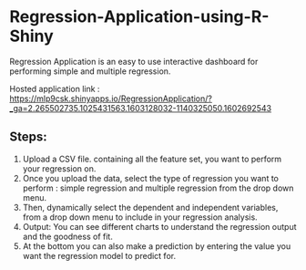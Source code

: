 # Regression-Application-using-R-Shiny
Regression Application is an easy to use interactive dashboard for performing simple and multiple regression. 

Hosted application link : https://mlp9csk.shinyapps.io/RegressionApplication/?_ga=2.265502735.1025431563.1603128032-1140325050.1602692543

## Steps:

1) Upload a CSV file. containing all the feature set, you want to perform your regression on. 
2) Once you upload the data, select the type of regression you want to perform : simple regression and multiple regression from the drop down menu. 
3) Then, dynamically select the dependent and independent variables, from a drop down menu to include in your regression analysis. 
4) Output: You can see different charts to understand the regression output and the goodness of fit. 
5) At the bottom you can also make a prediction by entering the value you want the regression model to predict for. 

